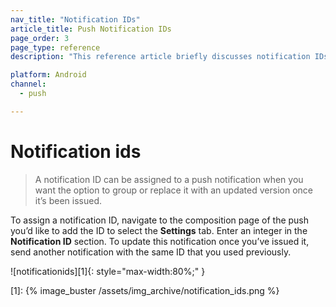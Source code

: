 ```yaml
---
nav_title: "Notification IDs"
article_title: Push Notification IDs
page_order: 3
page_type: reference
description: "This reference article briefly discusses notification IDs and how to assign them."

platform: Android
channel:
  - push

---
```


# Notification ids

> A notification ID can be assigned to a push notification when you want the option to group or replace it with an updated version once it’s been issued.

To assign a notification ID, navigate to the composition page of the push you’d like to add the ID to select the **Settings** tab. Enter an integer in the **Notification ID** section. To update this notification once you’ve issued it, send another notification with the same ID that you used previously.

![notificationids][1]{: style="max-width:80%;" }

[1]: {% image_buster /assets/img_archive/notification_ids.png %}
